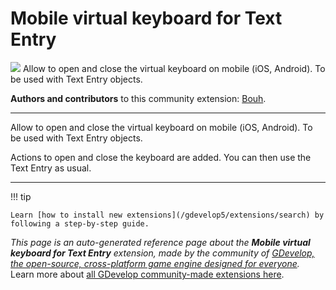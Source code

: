 # Mobile virtual keyboard for Text Entry

<img src="https://resources.gdevelop-app.com/assets/Icons/keyboard-close.svg" class="extension-icon"></img>
Allow to open and close the virtual keyboard on mobile (iOS, Android). To be used with Text Entry objects.

**Authors and contributors** to this community extension: [Bouh](https://gd.games/Bouh).

---

Allow to open and close the virtual keyboard on mobile (iOS, Android). To be used with Text Entry objects.

Actions to open and close the keyboard are added. You can then use the Text Entry as usual.

---

!!! tip

    Learn [how to install new extensions](/gdevelop5/extensions/search) by following a step-by-step guide.

*This page is an auto-generated reference page about the **Mobile virtual keyboard for Text Entry** extension, made by the community of [GDevelop, the open-source, cross-platform game engine designed for everyone](https://gdevelop.io/).* Learn more about [all GDevelop community-made extensions here](/gdevelop5/extensions).